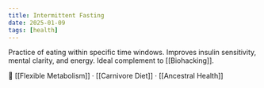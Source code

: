 ```yaml
---
title: Intermittent Fasting
date: 2025-01-09
tags: [health]
---
```


Practice of eating within specific time windows. Improves insulin sensitivity, mental clarity, and energy. Ideal complement to [[Biohacking]].

📎 [[Flexible Metabolism]] · [[Carnivore Diet]] · [[Ancestral Health]]
